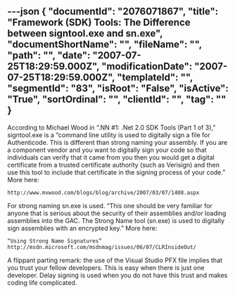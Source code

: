 ---json
{
  "documentId": "2076071867",
  "title": "Framework (SDK) Tools: The Difference between signtool.exe and sn.exe",
  "documentShortName": "",
  "fileName": "",
  "path": "",
  "date": "2007-07-25T18:29:59.000Z",
  "modificationDate": "2007-07-25T18:29:59.000Z",
  "templateId": "",
  "segmentId": "83",
  "isRoot": "False",
  "isActive": "True",
  "sortOrdinal": "",
  "clientId": "",
  "tag": ""
}
---

According to Michael Wood in “.NN #1: .Net 2.0 SDK Tools (Part 1 of 3),” signtool.exe is a “command line utility is used to digitally sign a file for Authenticode. This is different than strong naming your assembly. If you are a component vendor and you want to digitally sign your code so that individuals can verify that it came from you then you would get a digital certificate from a trusted certificate authority (such as Verisign) and then use this tool to include that certificate in the signing process of your code.” More here:

    http://www.mvwood.com/blogs/blog/archive/2007/03/07/1408.aspx

For strong naming sn.exe is used. “This one should be very familiar for anyone that is serious about the security of their assemblies and/or loading assemblies into the GAC. The Strong Name tool (sn.exe) is used to digitally sign assemblies with an encrypted key.” More here:

    “Using Strong Name Signatures”
    http://msdn.microsoft.com/msdnmag/issues/06/07/CLRInsideOut/

A flippant parting remark: the use of the Visual Studio PFX file implies that you trust your fellow developers. This is easy when there is just one developer. Delay signing is used when you do not have this trust and makes coding life complicated.
